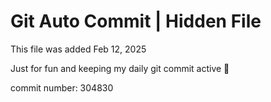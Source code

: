 # Git Auto Commit | Hidden File

This file was added Feb 12, 2025

Just for fun and keeping my daily git commit active 🤪

commit number: 304830
